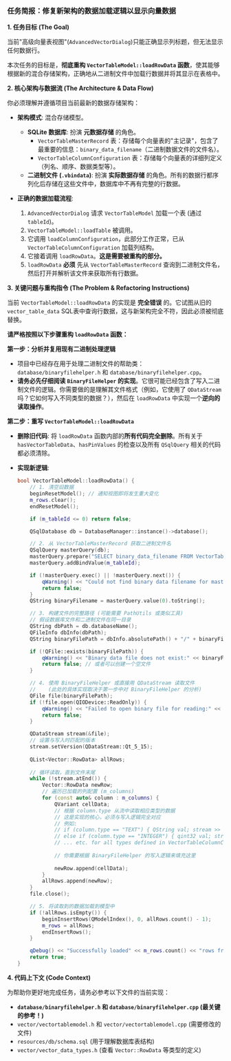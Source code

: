 ### **任务简报：修复新架构的数据加载逻辑以显示向量数据**

**1. 任务目标 (The Goal)**

当前"高级向量表视图"(`AdvancedVectorDialog`)只能正确显示列标题，但无法显示任何数据行。

本次任务的目标是，**彻底重构 `VectorTableModel::loadRowData` 函数**，使其能够根据新的混合存储架构，正确地从二进制文件中加载行数据并将其显示在表格中。

**2. 核心架构与数据流 (The Architecture & Data Flow)**

你必须理解并遵循项目当前最新的数据存储架构：

*   **架构模式**: 混合存储模型。
    *   **SQLite 数据库**: 扮演 **元数据存储** 的角色。
        *   `VectorTableMasterRecord` 表：存储每个向量表的"主记录"，包含了最重要的信息：`binary_data_filename`（二进制数据文件的文件名）。
        *   `VectorTableColumnConfiguration` 表：存储每个向量表的详细列定义（列名、顺序、数据类型等）。
    *   **二进制文件 (`.vbindata`)**: 扮演 **实际数据存储** 的角色。所有的数据行都序列化后存储在这些文件中，数据库中不再有完整的行数据。

*   **正确的数据加载流程**:
    1.  `AdvancedVectorDialog` 请求 `VectorTableModel` 加载一个表 (通过 `tableId`)。
    2.  `VectorTableModel::loadTable` 被调用。
    3.  它调用 `loadColumnConfiguration`，此部分工作正常，已从 `VectorTableColumnConfiguration` 加载列结构。
    4.  它接着调用 `loadRowData`。**这是需要被重构的部分。**
    5.  `loadRowData` **必须** 先从 `VectorTableMasterRecord` 查询到二进制文件名，然后打开并解析该文件来获取所有行数据。

**3. 关键问题与重构指令 (The Problem & Refactoring Instructions)**

当前 `VectorTableModel::loadRowData` 的实现是 **完全错误** 的。它试图从旧的 `vector_table_data` SQL表中查询行数据，这与新架构完全不符，因此必须被彻底替换。

**请严格按照以下步骤重构 `loadRowData` 函数：**

**第一步：分析并复用现有二进制处理逻辑**

*   项目中已经存在用于处理二进制文件的帮助类：`database/binaryfilehelper.h` 和 `database/binaryfilehelper.cpp`。
*   **请务必先仔细阅读 `BinaryFileHelper` 的实现**。它很可能已经包含了写入二进制文件的逻辑。你需要做的是理解其文件格式（例如，它使用了 `QDataStream` 吗？它如何写入不同类型的数据？），然后在 `loadRowData` 中实现一个**逆向的读取操作**。

**第二步：重写 `VectorTableModel::loadRowData`**

*   **删除旧代码**: 将 `loadRowData` 函数内部的**所有代码完全删除**。所有关于 `hasVectorTableData`、`hasPinValues` 的检查以及所有 `QSqlQuery` 相关的代码都必须清除。
*   **实现新逻辑**:

    ```cpp
    bool VectorTableModel::loadRowData() {
        // 1. 清空旧数据
        beginResetModel(); // 通知视图即将发生重大变化
        m_rows.clear();
        endResetModel();

        if (m_tableId <= 0) return false;

        QSqlDatabase db = DatabaseManager::instance()->database();

        // 2. 从 VectorTableMasterRecord 获取二进制文件名
        QSqlQuery masterQuery(db);
        masterQuery.prepare("SELECT binary_data_filename FROM VectorTableMasterRecord WHERE id = ?");
        masterQuery.addBindValue(m_tableId);

        if (!masterQuery.exec() || !masterQuery.next()) {
            qWarning() << "Could not find binary data filename for master record ID:" << m_tableId;
            return false;
        }
        QString binaryFilename = masterQuery.value(0).toString();

        // 3. 构建文件的完整路径 (可能需要 PathUtils 或类似工具)
        // 假设数据库文件和二进制文件在同一目录
        QString dbPath = db.databaseName();
        QFileInfo dbInfo(dbPath);
        QString binaryFilePath = dbInfo.absolutePath() + "/" + binaryFilename;

        if (!QFile::exists(binaryFilePath)) {
            qWarning() << "Binary data file does not exist:" << binaryFilePath;
            return false; // 或者可以创建一个空文件
        }

        // 4. 使用 BinaryFileHelper 或直接用 QDataStream 读取文件
        //    (此处的具体实现取决于第一步中对 BinaryFileHelper 的分析)
        QFile file(binaryFilePath);
        if (!file.open(QIODevice::ReadOnly)) {
            qWarning() << "Failed to open binary file for reading:" << binaryFilePath;
            return false;
        }

        QDataStream stream(&file);
        // 设置与写入时匹配的版本
        stream.setVersion(QDataStream::Qt_5_15); 
        
        QList<Vector::RowData> allRows;
        
        // 循环读取，直到文件末尾
        while (!stream.atEnd()) {
            Vector::RowData newRow;
            // 遍历已加载的列配置 (m_columns)
            for (const auto& column : m_columns) {
                QVariant cellData;
                // 根据 column.type 从流中读取相应类型的数据
                // 这是实现的核心，必须与写入逻辑完全对应
                // 例如:
                // if (column.type == "TEXT") { QString val; stream >> val; cellData = val; }
                // else if (column.type == "INTEGER") { qint32 val; stream >> val; cellData = val; }
                // ... etc. for all types defined in VectorTableColumnConfiguration
                
                // 你需要根据 BinaryFileHelper 的写入逻辑来填充这里
                
                newRow.append(cellData);
            }
            allRows.append(newRow);
        }
        file.close();

        // 5. 将读取到的数据加载到模型中
        if (!allRows.isEmpty()) {
            beginInsertRows(QModelIndex(), 0, allRows.count() - 1);
            m_rows = allRows;
            endInsertRows();
        }

        qDebug() << "Successfully loaded" << m_rows.count() << "rows from" << binaryFilename;
        return true;
    }
    ```

**4. 代码上下文 (Code Context)**

为帮助你更好地完成任务，请务必参考以下文件的当前实现：

*   **`database/binaryfilehelper.h` 和 `database/binaryfilehelper.cpp` (最关键的参考！)**
*   `vector/vectortablemodel.h` 和 `vector/vectortablemodel.cpp` (需要修改的文件)
*   `resources/db/schema.sql` (用于理解数据库表结构)
*   `vector/vector_data_types.h` (查看 `Vector::RowData` 等类型的定义) 
